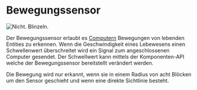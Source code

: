 # Bewegungssensor

![Nicht. Blinzeln.](oredict:oc:motionSensor)

Der Bewegungssensor erlaubt es [Computern](../general/computer.md) Bewegungen von lebenden Entities zu erkennen. Wenn die Geschwindigkeit eines Lebewesens einen Schwellenwert überschreitet wird ein Signal zum angeschlossenen Computer gesendet. Der Schwellwert kann mittels der Komponenten-API welche der Bewegungssensor bereitstellt verändert werden.

Die Bewegung wird nur erkannt, wenn sie in einem Radius von acht Blöcken um den Sensor geschieht und wenn eine direkte Sichtlinie besteht.
